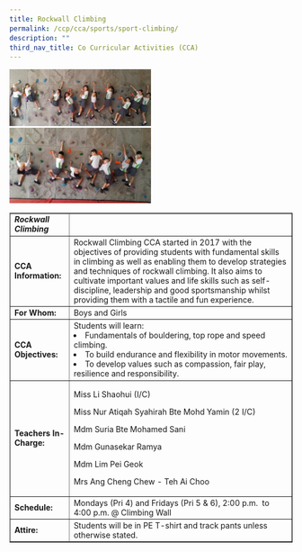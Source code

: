 ```yaml
---
title: Rockwall Climbing
permalink: /ccp/cca/sports/sport-climbing/
description: ""
third_nav_title: Co Curricular Activities (CCA)
---
```

<img style="width: 50%;" src="/images/rw.jpg">
<img style="width: 50%;" src="/images/rw2.jpg">
<table class="table table-responsive table-bordered" border="1" cellpadding="10">
<tbody>
<tr>
<td><em><strong>Rockwall Climbing</strong></em></td>
<td>&nbsp;</td>
</tr>
<tr>
<td><strong>CCA Information:</strong></td>
<td>Rockwall Climbing CCA started in 2017 with the objectives of providing students with fundamental skills in climbing as well as enabling them to develop strategies and techniques of rockwall climbing. It also aims to cultivate important values and life skills such as self-discipline, leadership and good sportsmanship whilst providing them with a tactile and fun experience.</td>
</tr>
<tr>
<td><strong>For Whom:</strong></td>
<td>Boys and Girls</td>
</tr>
<tr>
<td><strong>CCA Objectives:</strong></td>
<td>Students will learn:
<li>Fundamentals of bouldering, top rope and speed climbing.</li>
<li>To build endurance and flexibility in motor movements.</li>
<li>To develop values such as compassion, fair play, resilience and responsibility.</li>

</td>
</tr>
<tr>
<td><strong>Teachers In-Charge:</strong></td>
<td>
<p>Miss Li Shaohui (I/C)</p>
<p>Miss Nur Atiqah Syahirah Bte Mohd Yamin (2 I/C)</p>
<p>Mdm Suria Bte Mohamed Sani</p>
<p>Mdm Gunasekar Ramya</p>
<p>Mdm Lim Pei Geok</p>
<p>Mrs Ang Cheng Chew - Teh Ai Choo</p>
</td>
</tr>
<tr>
<td><strong>Schedule:</strong></td>
<td>Mondays (Pri 4) and Fridays (Pri 5 &amp; 6), 2:00 p.m. &nbsp;to 4:00 p.m. @ Climbing&nbsp;Wall</td>
</tr>
<tr>
<td><strong>Attire:</strong></td>
<td>Students will be in PE T-shirt and track pants unless otherwise stated.</td>
</tr>
</tbody>
</table>